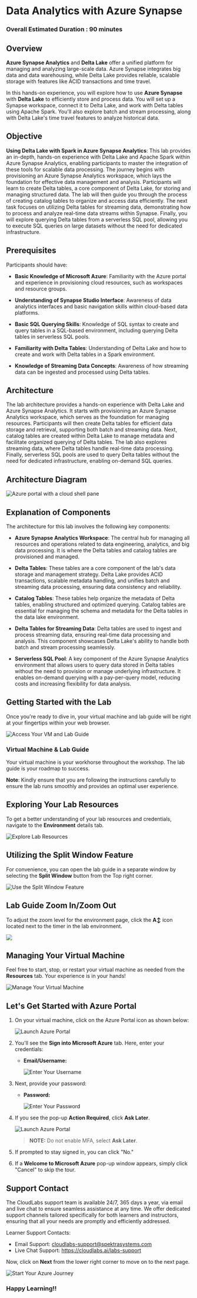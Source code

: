 # Data Analytics with Azure Synapse 

### Overall Estimated Duration : **90 minutes**

## Overview 

**Azure Synapse Analytics** and **Delta Lake** offer a unified platform for managing and analyzing large-scale data. Azure Synapse integrates big data and data warehousing, while Delta Lake provides reliable, scalable storage with features like ACID transactions and time travel.

In this hands-on experience, you will explore how to use **Azure Synapse** with **Delta Lake** to efficiently store and process data. You will set up a Synapse workspace, connect it to Delta Lake, and work with Delta tables using Apache Spark. You'll also explore batch and stream processing, along with Delta Lake's time travel features to analyze historical data.

## Objective  

**Using Delta Lake with Spark in Azure Synapse Analytics**: This lab provides an in-depth, hands-on experience with Delta Lake and Apache Spark within Azure Synapse Analytics, enabling participants to master the integration of these tools for scalable data processing. The journey begins with provisioning an Azure Synapse Analytics workspace, which lays the foundation for effective data management and analysis. Participants will learn to create Delta tables, a core component of Delta Lake, for storing and managing structured data. The lab will then guide you through the process of creating catalog tables to organize and access data efficiently. The next task focuses on utilizing Delta tables for streaming data, demonstrating how to process and analyze real-time data streams within Synapse. Finally, you will explore querying Delta tables from a serverless SQL pool, allowing you to execute SQL queries on large datasets without the need for dedicated infrastructure. 

## Prerequisites 

Participants should have:

- **Basic Knowledge of Microsoft Azure**: Familiarity with the Azure portal and experience in provisioning cloud resources, such as workspaces and resource groups.
  
- **Understanding of Synapse Studio Interface**: Awareness of data analytics interfaces and basic navigation skills within cloud-based data platforms.

- **Basic SQL Querying Skills**: Knowledge of SQL syntax to create and query tables in a SQL-based environment, including querying Delta tables in serverless SQL pools.

- **Familiarity with Delta Tables**: Understanding of Delta Lake and how to create and work with Delta tables in a Spark environment.

- **Knowledge of Streaming Data Concepts**: Awareness of how streaming data can be ingested and processed using Delta tables.

## Architecture

The lab architecture provides a hands-on experience with Delta Lake and Azure Synapse Analytics. It starts with provisioning an Azure Synapse Analytics workspace, which serves as the foundation for managing resources. Participants will then create Delta tables for efficient data storage and retrieval, supporting both batch and streaming data. Next, catalog tables are created within Delta Lake to manage metadata and facilitate organized querying of Delta tables. The lab also explores streaming data, where Delta tables handle real-time data processing. Finally, serverless SQL pools are used to query Delta tables without the need for dedicated infrastructure, enabling on-demand SQL queries.

## Architecture Diagram

 ![Azure portal with a cloud shell pane](./Lab-Scenario-Preview/media/lab7.png)

## Explanation of Components 

The architecture for this lab involves the following key components:

- **Azure Synapse Analytics Workspace**: The central hub for managing all resources and operations related to data engineering, analytics, and big data processing. It is where the Delta tables and catalog tables are provisioned and managed.

- **Delta Tables**: These tables are a core component of the lab's data storage and management strategy. Delta Lake provides ACID transactions, scalable metadata handling, and unifies batch and streaming data processing, ensuring data consistency and reliability.

- **Catalog Tables**: These tables help organize the metadata of Delta tables, enabling structured and optimized querying. Catalog tables are essential for managing the schema and metadata for the Delta tables in the data lake environment.

- **Delta Tables for Streaming Data**: Delta tables are used to ingest and process streaming data, ensuring real-time data processing and analysis. This component showcases Delta Lake's ability to handle both batch and stream processing seamlessly.

- **Serverless SQL Pool**: A key component of the Azure Synapse Analytics environment that allows users to query data stored in Delta tables without the need to provision or manage underlying infrastructure. It enables on-demand querying with a pay-per-query model, reducing costs and increasing flexibility for data analysis.

## Getting Started with the Lab 

Once you're ready to dive in, your virtual machine and lab guide will be right at your fingertips within your web browser.
 
![Access Your VM and Lab Guide](../Labs/images/synap-gp-t4-1.png)

### Virtual Machine & Lab Guide
 
Your virtual machine is your workhorse throughout the workshop. The lab guide is your roadmap to success. 

**Note**: Kindly ensure that you are following the instructions carefully to ensure the lab runs smoothly and provides an optimal user experience.
 
## Exploring Your Lab Resources
 
To get a better understanding of your lab resources and credentials, navigate to the **Environment** details tab.
 
![Explore Lab Resources](../Labs/images/cor-op-rt-g-3.png)
 
## Utilizing the Split Window Feature
 
For convenience, you can open the lab guide in a separate window by selecting the **Split Window** button from the Top right corner.
 
![Use the Split Window Feature](../Labs/images/cor-op-rt-g-4.png) 

## Lab Guide Zoom In/Zoom Out
 
To adjust the zoom level for the environment page, click the **A↕** icon located next to the timer in the lab environment.

![](./images/cor-op-rt-g-5.png)
 
## Managing Your Virtual Machine
 
Feel free to start, stop, or restart your virtual machine as needed from the **Resources** tab. Your experience is in your hands!
 
![Manage Your Virtual Machine](../Labs/images/cor-op-rt-g-6.png)

## Let's Get Started with Azure Portal
 
1. On your virtual machine, click on the Azure Portal icon as shown below:
 
   ![Launch Azure Portal](../Labs/images/synap-gp-t4-1-2.png)

2. You'll see the **Sign into Microsoft Azure** tab. Here, enter your credentials:
 
   - **Email/Username:** <inject key="AzureAdUserEmail"></inject>
 
       ![Enter Your Username](../Labs/images/sc900-image-1.png)
 
3. Next, provide your password:
 
   - **Password:** <inject key="AzureAdUserPassword"></inject>
 
      ![Enter Your Password](../Labs/images/sc900-image-2.png)

1. If you see the pop-up **Action Required**, click **Ask Later**.

   ![Launch Azure Portal](../Labs/images/action.png)

    >**NOTE:** Do not enable MFA, select **Ask Later**.
     
4. If prompted to stay signed in, you can click "No."
 
5. If a **Welcome to Microsoft Azure** pop-up window appears, simply click "Cancel" to skip the tour.
  
## Support Contact
 
The CloudLabs support team is available 24/7, 365 days a year, via email and live chat to ensure seamless assistance at any time. We offer dedicated support channels tailored specifically for both learners and instructors, ensuring that all your needs are promptly and efficiently addressed.

Learner Support Contacts:
- Email Support: cloudlabs-support@spektrasystems.com
- Live Chat Support: https://cloudlabs.ai/labs-support

Now, click on **Next** from the lower right corner to move on to the next page.

  ![Start Your Azure Journey](../Labs/images/sc900-image(3).png)

### Happy Learning!!